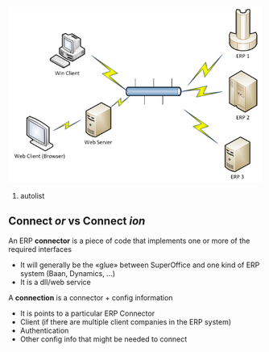 <properties date="2016-05-10"
SortOrder="47"
/>

![](Components.png)
1. autolist

Connect *or* vs Connect *ion*
-----------------------------

An ERP **connector** is a piece of code that implements one or more of the required interfaces
* It will generally be the «glue» between SuperOffice and one kind of ERP system (Baan, Dynamics, ...)
* It is a dll/web service

A **connection** is a connector + config information
* It is points to a particular ERP Connector
* Client (if there are multiple client companies in the ERP system)
* Authentication
* Other config info that might be needed to connect
